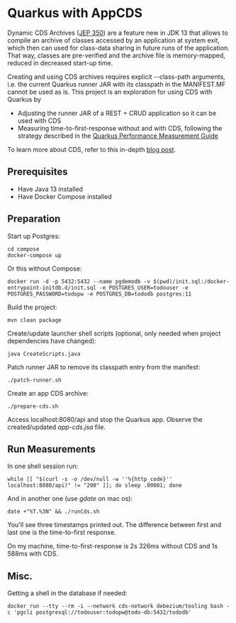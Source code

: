 # Quarkus with AppCDS

Dynamic CDS Archives ([JEP 350](https://openjdk.java.net/jeps/350)) are a feature new in JDK 13 that allows to compile an archive of classes accessed by an application at system exit, which then can used for class-data sharing in future runs of the application.
That way, classes are pre-verified and the archive file is memory-mapped, reduced in decreased start-up time.

Creating and using CDS archives requires explicit --class-path arguments, i.e. the current Quarkus runner JAR with its classpath in the MANIFEST.MF cannot be used as is. This project is an exploration for using CDS with Quarkus by

* Adjusting the runner JAR of a REST + CRUD application so it can be used with CDS
* Measuring time-to-first-response without and with CDS, following the strategy described in the [Quarkus Performance Measurement Guide](https://quarkus.io/guides/performance-measure)

To learn more about CDS, refer to this in-depth [blog post](https://blog.codefx.org/java/application-class-data-sharing/).

## Prerequisites

* Have Java 13 installed
* Have Docker Compose installed

## Preparation

Start up Postgres:

```shell
cd compose
docker-compose up
```

Or this without Compose:

```shell
docker run -d -p 5432:5432 --name pgdemodb -v $(pwd)/init.sql:/docker-entrypoint-initdb.d/init.sql -e POSTGRES_USER=todouser -e POSTGRES_PASSWORD=todopw -e POSTGRES_DB=tododb postgres:11
```

Build the project:

```shell
mvn clean package
```

Create/update launcher shell scripts (optional, only needed when project dependencies have changed):

```shell
java CreateScripts.java
```

Patch runner JAR to remove its classpath entry from the manifest:

```shell
./patch-runner.sh
```

Create an app CDS archive:

```shell
./prepare-cds.sh
```

Access localhost:8080/api and stop the Quarkus app.
Observe the created/updated _app-cds.jsa_ file.

## Run Measurements

In one shell session run:

```shell
while [[ "$(curl -s -o /dev/null -w ''%{http_code}'' localhost:8080/api)" != "200" ]]; do sleep .00001; done
```

And in another one (use _gdate_ on mac os):

```shell
date +"%T.%3N" && ./runCds.sh
```

You'll see three timestamps printed out.
The difference between first and last one is the time-to-first response.

On my machine, time-to-first-response is 2s 326ms without CDS and 1s 588ms with CDS.

## Misc.

Getting a shell in the database if needed:

```shell
docker run --tty --rm -i --network cds-network debezium/tooling bash -c 'pgcli postgresql://todouser:todopw@todo-db:5432/tododb'
```
